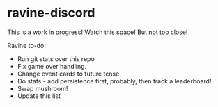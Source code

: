 # ravine-discord

This is a work in progress! Watch this space! But not too close!

Ravine to-do:
* Run git stats over this repo
* Fix game over handling.
* Change event cards to future tense.
* Do stats - add persistence first, probably, then track a leaderboard!
* Swap mushroom!
* Update this list

